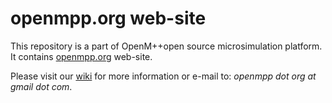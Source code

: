 # openmpp.org web-site

This repository is a part of OpenM++open source microsimulation platform.
It contains [openmpp.org](http://www.openmpp.org/) web-site.

Please visit our [wiki](https://ompp.sourceforge.io/wiki/) for more information or e-mail to: _openmpp dot org at gmail dot com_.
